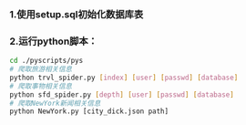 ### 1.使用setup.sql初始化数据库表
### 2.运行python脚本：
```bash
cd ./pyscripts/pys
# 爬取旅游相关信息
python trvl_spider.py [index] [user] [passwd] [database]
# 爬取事物相关信息
python sfd_spider.py [depth] [user] [passwd] [database]
# 爬取NewYork新闻相关信息
python NewYork.py [city_dick.json path]
```
    